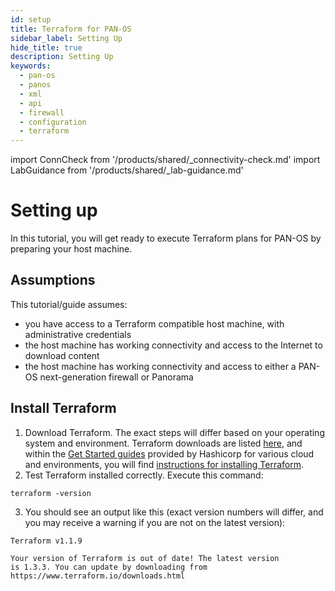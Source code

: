 ```yaml
---
id: setup
title: Terraform for PAN-OS
sidebar_label: Setting Up
hide_title: true
description: Setting Up
keywords:
  - pan-os
  - panos
  - xml
  - api
  - firewall
  - configuration
  - terraform
---
```


import ConnCheck from '/products/shared/\_connectivity-check.md'
import LabGuidance from '/products/shared/\_lab-guidance.md'

# Setting up

In this tutorial, you will get ready to execute Terraform plans for PAN-OS by preparing your host machine.

## Assumptions

This tutorial/guide assumes:

- you have access to a Terraform compatible host machine, with administrative credentials
- the host machine has working connectivity and access to the Internet to download content
- the host machine has working connectivity and access to either a PAN-OS next-generation firewall or Panorama

<LabGuidance />

## Install Terraform

1. Download Terraform. The exact steps will differ based on your operating system and environment. Terraform downloads are listed [here](https://developer.hashicorp.com/terraform/downloads), and within the [Get Started guides](https://developer.hashicorp.com/terraform/tutorials) provided by Hashicorp for various cloud and environments, you will find [instructions for installing Terraform](https://developer.hashicorp.com/terraform/tutorials/docker-get-started/install-cli#install-terraform).
2. Test Terraform installed correctly. Execute this command:

```
terraform -version
```

3. You should see an output like this (exact version numbers will differ, and you may receive a warning if you are not on the latest version):

```
Terraform v1.1.9

Your version of Terraform is out of date! The latest version
is 1.3.3. You can update by downloading from https://www.terraform.io/downloads.html
```

<ConnCheck />
